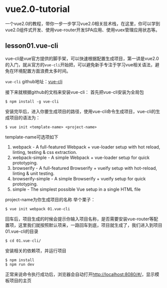 # vue2.0-tutorial
一个vue2.0的教程，带你一步一步学习vue2.0相关技术栈，在这里，你可以学到vue2.0组件式开发、使用vue-router开发SPA应用、使用vuex管理应用状态等。

## lesson01.vue-cli
vue-cli是vue官方提供的脚手架，可以快速根据配置生成项目，第一讲是vue2.0的入门，就从官方的`vue-cli`开始把，可以避免新手专注于学习vue相关语法，避免在环境配置方面浪费太多时间。

`vue-cli` github地址：[vue-cli](https://github.com/vuejs/vue-cli)

接下来就根据github的文档来安装vue-cli：
首先把vue-cli安装为全局包
````
$ npm install -g vue-cli
````
安装完毕后，进入你要生成项目的路径，使用vue-cli命令生成项目，vue-cli的生成项目的语法为：
````
$ vue init <template-name> <project-name>
````

template-name可选项如下
1. webpack - A full-featured Webpack + vue-loader setup with hot reload, linting, testing & css extraction.
2. webpack-simple - A simple Webpack + vue-loader setup for quick prototyping.
3. browserify - A full-featured Browserify + vueify setup with hot-reload, linting & unit testing.
4. browserify-simple - A simple Browserify + vueify setup for quick prototyping.
5. simple - The simplest possible Vue setup in a single HTML file

project-name为你生成项目的名称
举个栗子：
````
$ vue init webpack 01.vue-cli
````

回车后，项目生成的时候会提示你输入项目名称，是否需要安装vue-router等配置项，这里我们就按照默认项来，一路回车到底，项目就生成了，我们进入到项目01.vue-cli的目录
````
$ cd 01.vue-cli/
````

安装相关的依赖项，并运行项目
````
$ npm install
$ npm run dev
````

正常来说命令执行成功后，浏览器会自动打开[http://localhost:8080/#/](http://localhost:8080/#/)，显示模板项目的主页

